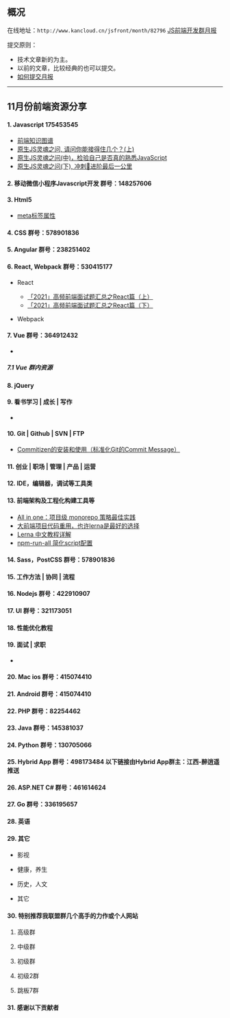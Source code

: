 ## 概况

在线地址：`http://www.kancloud.cn/jsfront/month/82796` [JS前端开发群月报](http://www.kancloud.cn/jsfront/month/82796)


提交原则：

- 技术文章新的为主。
- 以前的文章，比较经典的也可以提交。
- [如何提交月报](http://www.kancloud.cn/jsfront/month/227309)

---


## 11月份前端资源分享
#### 1. Javascript 175453545
- [前端知识图谱](https://f2e.tech/)
- [原生JS灵魂之问, 请问你能接得住几个？(上)](https://juejin.cn/post/6844903974378668039)
- [原生JS灵魂之问(中)，检验自己是否真的熟悉JavaScript](https://juejin.cn/post/6844903986479251464)
- [原生JS灵魂之问(下), 冲刺🚀进阶最后一公里](https://juejin.cn/post/6844904004007247880)


#### 2. 移动微信小程序Javascript开发 群号：148257606

#### 3. Html5
- [meta标签属性](https://github.com/chenzong24635/Notes/blob/b58f4ad63054ffbec8fed3ed555d73f3406db2a5/details/HTML/meta%E6%A0%87%E7%AD%BE%E5%B1%9E%E6%80%A7.md)

#### 4. CSS  群号：578901836

#### 5. Angular 群号：238251402

#### 6. React, Webpack 群号：530415177
- React
    
    - [「2021」高频前端面试题汇总之React篇（上）](https://juejin.cn/post/6941546135827775525)
    - [「2021」高频前端面试题汇总之React篇（下）](https://juejin.cn/post/6940942549305524238)

- Webpack


#### 7. Vue 群号：364912432
- []()


##### 7.1 Vue 群内资源


#### 8. jQuery

#### 9. 看书学习 | 成长 | 写作
- []()

#### 10. Git | Github | SVN | FTP
- [Commitizen的安装和使用（标准化Git的Commit Message）](https://www.jianshu.com/p/d264f88d13a4)
    
#### 11. 创业 | 职场 | 管理 | 产品 | 运营

#### 12. IDE，编辑器，调试等工具类

#### 13. 前端架构及工程化构建工具等
- [All in one：项目级 monorepo 策略最佳实践](https://segmentfault.com/a/1190000039157365)
- [大前端项目代码重用，也许lerna是最好的选择](https://segmentfault.com/a/1190000023160081)
- [Lerna 中文教程详解](https://segmentfault.com/a/1190000019350611)
- [npm-run-all 简化script配置](https://juejin.cn/post/6854573216363446286)

#### 14. Sass，PostCSS  群号：578901836

#### 15. 工作方法 | 协同 | 流程

#### 16. Nodejs 群号：422910907

#### 17. UI 群号：321173051

#### 18. 性能优化教程

#### 19. 面试 | 求职
- []()

#### 20. Mac ios 群号：415074410

#### 21. Android 群号：415074410

#### 22. PHP 群号：82254462

#### 23. Java 群号：145381037

#### 24. Python 群号：130705066

#### 25. Hybrid App 群号：498173484 以下链接由Hybrid App群主：江西-醉逍遥推送

#### 26. ASP.NET C# 群号：461614624

#### 27. Go 群号：336195657

#### 28. 英语

#### 29. 其它

- 影视


- 健康，养生


- 历史，人文


- 其它



#### 30. 特别推荐我联盟群几个高手的力作或个人网站

1. 高级群

2. 中级群


3. 初级群

4. 初级2群


5. 跳板7群


#### 31. 感谢以下贡献者

